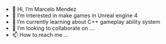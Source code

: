 - 👋 Hi, I’m Marcelo Mendez
- 👀 I’m interested in make games in Unreal engine 4
- 🌱 I’m currently learning about C++ gameplay ability system
- 💞️ I’m looking to collaborate on ...
- 📫 How to reach me ...

<!---
Marcelo-Mendez624/Marcelo-Mendez624 is a ✨ special ✨ repository because its `README.md` (this file) appears on your GitHub profile.
You can click the Preview link to take a look at your changes.
--->
